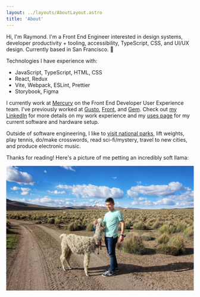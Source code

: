 ```yaml
---
layout: ../layouts/AboutLayout.astro
title: 'About'
---
```


Hi, I'm Raymond. I'm a Front End Engineer interested in design systems, developer productivity + tooling, accessibility, TypeScript, CSS, and UI/UX design. Currently based in San Francisco. 🌉

Technologies I have experience with:

- JavaScript, TypeScript, HTML, CSS
- React, Redux
- Vite, Webpack, ESLint, Prettier
- Storybook, Figma

I currently work at [Mercury](https://mercury.com/) on the Front End Developer User Experience team. I've previously worked at [Gusto](https://gusto.com/), [Front](https://front.com), and [Gem](https://gem.com).
Check out [my LinkedIn](https://www.linkedin.com/in/raymondluong/) for more details on my work experience and my [uses page](/uses) for my current software and hardware setup.

Outside of software engineering, I like to [visit national parks](/parks), lift weights, play tennis, do/make crosswords, read sci-fi/mystery, travel to new cities, and produce electronic music.

Thanks for reading! Here's a picture of me petting an incredibly soft llama:

<img
  src="/llama.png"
  alt="Raymond petting a llama in Sajama National Park, Bolivia"
  class="max-w-full"
/>
